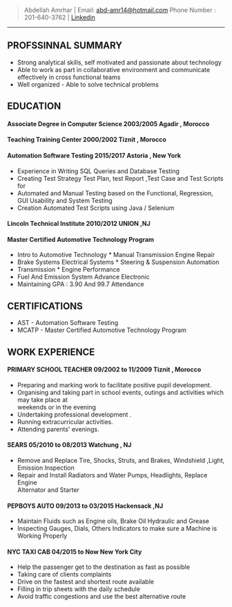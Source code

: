 > Abdellah Amrhar                   |                              Email: abd-amr14@hotmail.com
> Phone Number : 201-640-3762       |             [Linkedin](https://www.linkedin.com/in/abdellah-amrhar/)       
 

-------------------------------------------------
## PROFSSINNAL SUMMARY
  *  Strong analytical skills, self motivated and passionate about technology 
  *  Able to work as part in collaborative environment and communicate effectively in cross functional teams
  *  Well organized - Able to solve technical problems
 
## EDUCATION 

#### **Associate Degree  in Computer Science**                       2003/2005                       Agadir , Morocco
#### Teaching Training Center                                     2000/2002                       Tiznit , Morocco
#### Automation Software Testing                                  2015/2017                        Astoria , New York
   *  Experience in Writing SQL Queries and Database Testing
   *  Creating Test Strategy  Test Plan, test Report ,Test Case and Test Scripts for 
   *  Automated and  Manual Testing based on the Functional, Regression, GUI Usability and System Testing           
   *  Creation Automated Test Scripts using Java / Selenium
#### Lincoln Technical Institute        2010/2012        UNION ,NJ 
#### Master Certified Automotive Technology Program 
   *  Intro to Automotive Technology               *  Manual Transmission Engine Repair                                       
   *  Brake Systems Electrical Systems             *  Steering & Suspension Automation 
   *  Transmission                                 *  Engine Performance 
   *  Fuel And Emission System Advance Electronic 
   *  Maintaining GPA : 3.90 And 99.7 Attendance
## CERTIFICATIONS
 *  AST - Automation Software Testing 
 *  MCATP - Master Certified Automotive Technology Program
## WORK EXPERIENCE
#### PRIMARY SCHOOL TEACHER                09/2002 to 11/2009                     Tiznit , Morocco 
 *  Preparing and marking work to facilitate positive pupil development. 
 *  Organising and taking part in school events, outings and activities which may take place at                
    weekends or in the evening
 *  Undertaking professional development . 
 *  Running extracurricular activities.
 *  Attending parents' evenings.
#### SEARS                                  05/2010 to  08/2013                       Watchung , NJ
 *  Remove and Replace Tire, Shocks, Struts, and Brakes, Windshield ,Light, Emission Inspection
 *  Repair and Install Radiators and Water Pumps, Headlights, Replace Engine   
    Alternator  and Starter 
#### PEPBOYS AUTO                           09/2013  to 03/2015                           Hackensack ,NJ
 *  Maintain Fluids such as Engine oils, Brake Oil Hydraulic and Grease
 *  Inspecting Gauges, Dials, Others Indicators to make sure a Machine is 
    Working Properly
#### NYC TAXI CAB              04/2015  to  Now                         New York City
 *  Help the passenger get to the destination as fast as possible
 *  Taking care of clients complaints
 *  Drive on the fastest and shortest route available
 *  Filling in trip sheets with the daily schedule
 *  Avoid traffic congestions and use the best alternative route
